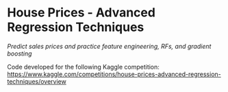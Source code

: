 # House Prices - Advanced Regression Techniques
*Predict sales prices and practice feature engineering, RFs, and gradient boosting*

Code developed for the following Kaggle competition:
https://www.kaggle.com/competitions/house-prices-advanced-regression-techniques/overview
